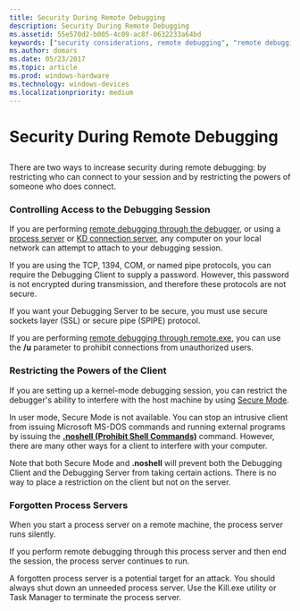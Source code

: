 ```yaml
---
title: Security During Remote Debugging
description: Security During Remote Debugging
ms.assetid: 55e570d2-b005-4c09-ac8f-0632233a64bd
keywords: ["security considerations, remote debugging", "remote debugging through remote.exe, security considerations", "remote debugging through the debugger, security considerations", "process server, security considerations"]
ms.author: domars
ms.date: 05/23/2017
ms.topic: article
ms.prod: windows-hardware
ms.technology: windows-devices
ms.localizationpriority: medium
---
```


# Security During Remote Debugging


## <span id="ddk_security_during_remote_debugging_dbg"></span><span id="DDK_SECURITY_DURING_REMOTE_DEBUGGING_DBG"></span>


There are two ways to increase security during remote debugging: by restricting who can connect to your session and by restricting the powers of someone who does connect.

### <span id="controlling_access_to_the_debugging_session"></span><span id="CONTROLLING_ACCESS_TO_THE_DEBUGGING_SESSION"></span>Controlling Access to the Debugging Session

If you are performing [remote debugging through the debugger](remote-debugging-through-the-debugger.md), or using a [process server](process-servers--user-mode-.md) or [KD connection server](kd-connection-servers--kernel-mode-.md), any computer on your local network can attempt to attach to your debugging session.

If you are using the TCP, 1394, COM, or named pipe protocols, you can require the Debugging Client to supply a password. However, this password is not encrypted during transmission, and therefore these protocols are not secure.

If you want your Debugging Server to be secure, you must use secure sockets layer (SSL) or secure pipe (SPIPE) protocol.

If you are performing [remote debugging through remote.exe](remote-debugging-through-remote-exe.md), you can use the **/u** parameter to prohibit connections from unauthorized users.

### <span id="restricting_the_powers_of_the_client"></span><span id="RESTRICTING_THE_POWERS_OF_THE_CLIENT"></span>Restricting the Powers of the Client

If you are setting up a kernel-mode debugging session, you can restrict the debugger's ability to interfere with the host machine by using [Secure Mode](secure-mode.md).

In user mode, Secure Mode is not available. You can stop an intrusive client from issuing Microsoft MS-DOS commands and running external programs by issuing the [**.noshell (Prohibit Shell Commands)**](-noshell--prohibit-shell-commands-.md) command. However, there are many other ways for a client to interfere with your computer.

Note that both Secure Mode and **.noshell** will prevent both the Debugging Client and the Debugging Server from taking certain actions. There is no way to place a restriction on the client but not on the server.

### <span id="forgotten_process_servers"></span><span id="FORGOTTEN_PROCESS_SERVERS"></span>Forgotten Process Servers

When you start a process server on a remote machine, the process server runs silently.

If you perform remote debugging through this process server and then end the session, the process server continues to run.

A forgotten process server is a potential target for an attack. You should always shut down an unneeded process server. Use the Kill.exe utility or Task Manager to terminate the process server.

 

 





